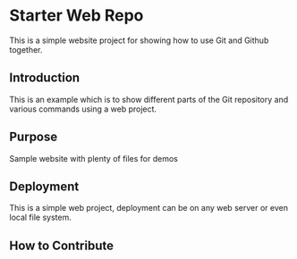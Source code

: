 # Starter Web Repo

This is a simple website project for showing how to use Git and Github together.

## Introduction

This is an example which is to show different parts of the Git repository and various commands  using a web project.

## Purpose

Sample website with plenty of files for demos


## Deployment

This is a simple web project, deployment can be on any web server or even local file system.

## How to Contribute